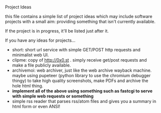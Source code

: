 Project Ideas

this file contains a simple list of project ideas which may include
software projects with a small aim: providing something that isn't 
currently available.

If the project is in progress, it'll be listed just after it.

If you have any ideas for projects...

- short: short url service with simple GET/POST http requests and 
  minimalist web UI.
- clipme: copy of http://0x0.st . simply receive get/post requests and make
  a file publicly available.
- archivemoi: web archiver, just like the web archive wayback machine. maybe
  using pupeteer (python library to use the chromium debugger thingy) to take
  high quality screenshots, make PDFs and archive the hole html thing.
- **implement all of the above using something such as fastcgi to serve  with simple web requests or something**
- simple rss reader that parses rss/atom files and gives you a summary in html form or 
  even ANSI!
